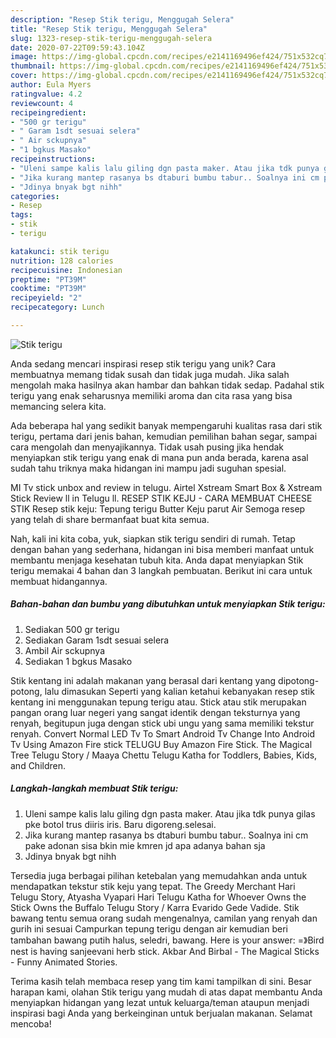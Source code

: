 ```yaml
---
description: "Resep Stik terigu, Menggugah Selera"
title: "Resep Stik terigu, Menggugah Selera"
slug: 1323-resep-stik-terigu-menggugah-selera
date: 2020-07-22T09:59:43.104Z
image: https://img-global.cpcdn.com/recipes/e2141169496ef424/751x532cq70/stik-terigu-foto-resep-utama.jpg
thumbnail: https://img-global.cpcdn.com/recipes/e2141169496ef424/751x532cq70/stik-terigu-foto-resep-utama.jpg
cover: https://img-global.cpcdn.com/recipes/e2141169496ef424/751x532cq70/stik-terigu-foto-resep-utama.jpg
author: Eula Myers
ratingvalue: 4.2
reviewcount: 4
recipeingredient:
- "500 gr terigu"
- " Garam 1sdt sesuai selera"
- " Air sckupnya"
- "1 bgkus Masako"
recipeinstructions:
- "Uleni sampe kalis lalu giling dgn pasta maker. Atau jika tdk punya gilas pke botol trus diiris iris. Baru digoreng.selesai."
- "Jika kurang mantep rasanya bs dtaburi bumbu tabur.. Soalnya ini cm pake adonan sisa bkin mie kmren jd apa adanya bahan sja"
- "Jdinya bnyak bgt nihh"
categories:
- Resep
tags:
- stik
- terigu

katakunci: stik terigu 
nutrition: 128 calories
recipecuisine: Indonesian
preptime: "PT39M"
cooktime: "PT39M"
recipeyield: "2"
recipecategory: Lunch

---
```



![Stik terigu](https://img-global.cpcdn.com/recipes/e2141169496ef424/751x532cq70/stik-terigu-foto-resep-utama.jpg)

Anda sedang mencari inspirasi resep stik terigu yang unik? Cara membuatnya memang tidak susah dan tidak juga mudah. Jika salah mengolah maka hasilnya akan hambar dan bahkan tidak sedap. Padahal stik terigu yang enak seharusnya memiliki aroma dan cita rasa yang bisa memancing selera kita.

Ada beberapa hal yang sedikit banyak mempengaruhi kualitas rasa dari stik terigu, pertama dari jenis bahan, kemudian pemilihan bahan segar, sampai cara mengolah dan menyajikannya. Tidak usah pusing jika hendak menyiapkan stik terigu yang enak di mana pun anda berada, karena asal sudah tahu triknya maka hidangan ini mampu jadi suguhan spesial.

MI Tv stick unbox and review in telugu. Airtel Xstream Smart Box &amp; Xstream Stick Review ll in Telugu ll. RESEP STIK KEJU - CARA MEMBUAT CHEESE STIK Resep stik keju: Tepung terigu Butter Keju parut Air Semoga resep yang telah di share bermanfaat buat kita semua.


Nah, kali ini kita coba, yuk, siapkan stik terigu sendiri di rumah. Tetap dengan bahan yang sederhana, hidangan ini bisa memberi manfaat untuk membantu menjaga kesehatan tubuh kita. Anda dapat menyiapkan Stik terigu memakai 4 bahan dan 3 langkah pembuatan. Berikut ini cara untuk membuat hidangannya.

<!--inarticleads1-->

##### Bahan-bahan dan bumbu yang dibutuhkan untuk menyiapkan Stik terigu:

1. Sediakan 500 gr terigu
1. Sediakan  Garam 1sdt sesuai selera
1. Ambil  Air sckupnya
1. Sediakan 1 bgkus Masako


Stik kentang ini adalah makanan yang berasal dari kentang yang dipotong-potong, lalu dimasukan Seperti yang kalian ketahui kebanyakan resep stik kentang ini menggunakan tepung terigu atau. Stick atau stik merupakan pangan orang luar negeri yang sangat identik dengan teksturnya yang renyah, begitupun juga dengan stick ubi ungu yang sama memiliki tekstur renyah. Convert Normal LED Tv To Smart Android Tv Change Into Android Tv Using Amazon Fire stick TELUGU Buy Amazon Fire Stick. The Magical Tree Telugu Story / Maaya Chettu Telugu Katha for Toddlers, Babies, Kids, and Children. 

<!--inarticleads2-->

##### Langkah-langkah membuat Stik terigu:

1. Uleni sampe kalis lalu giling dgn pasta maker. Atau jika tdk punya gilas pke botol trus diiris iris. Baru digoreng.selesai.
1. Jika kurang mantep rasanya bs dtaburi bumbu tabur.. Soalnya ini cm pake adonan sisa bkin mie kmren jd apa adanya bahan sja
1. Jdinya bnyak bgt nihh


Tersedia juga berbagai pilihan ketebalan yang memudahkan anda untuk mendapatkan tekstur stik keju yang tepat. The Greedy Merchant Hari Telugu Story, Atyasha Vyapari Hari Telugu Katha for Whoever Owns the Stick Owns the Buffalo Telugu Story / Karra Evarido Gede Vadide. Stik bawang tentu semua orang sudah mengenalnya, camilan yang renyah dan gurih ini sesuai Campurkan tepung terigu dengan air kemudian beri tambahan bawang putih halus, seledri, bawang. Here is your answer: =》Bird nest is having sanjeevani herb stick. Akbar And Birbal - The Magical Sticks - Funny Animated Stories. 

Terima kasih telah membaca resep yang tim kami tampilkan di sini. Besar harapan kami, olahan Stik terigu yang mudah di atas dapat membantu Anda menyiapkan hidangan yang lezat untuk keluarga/teman ataupun menjadi inspirasi bagi Anda yang berkeinginan untuk berjualan makanan. Selamat mencoba!
